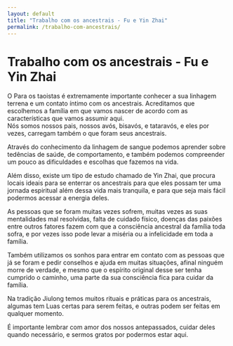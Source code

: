 ```yaml
---
layout: default
title: "Trabalho com os ancestrais - Fu e Yin Zhai"
permalink: /trabalho-com-ancestrais/
---
```


# Trabalho com os ancestrais - Fu e Yin Zhai
 

O Para os taoistas é extremamente importante conhecer a sua linhagem terrena e um contato íntimo com os ancestrais. Acreditamos que escolhemos a família em que vamos nascer de acordo com as características que vamos assumir aqui.  
Nós somos nossos pais, nossos avós, bisavós, e tataravós, e eles por vezes, carregam também o que foram seus ancestrais.  

 
Através do conhecimento da linhagem de sangue podemos aprender sobre tedências de saúde, de comportamento, e também podemos compreender um pouco as dificuldades e escolhas que fazemos na vida.  

 
Além disso, existe um tipo de estudo chamado de Yin Zhai, que procura locais ideais para se enterrar os ancestrais para que eles possam ter uma jornada espiritual além dessa vida mais tranquila, e para que seja mais fácil podermos acessar a energia deles.  

 
As pessoas que se foram muitas vezes sofrem, muitas vezes as suas mentalidades mal resolvidas, falta de cuidado físico, doenças das paixões entre outros fatores fazem com que a consciência ancestral da família toda sofra, e por vezes isso pode levar a miséria ou a infelicidade em toda a família.  

 
Também utilizamos os sonhos para entrar em contato com as pessoas que já se foram e pedir conselhos e ajuda em muitas situações, afinal ninguém morre de verdade, e mesmo que o espírito original desse ser tenha cumprido o caminho, uma parte da sua consciência fica para cuidar da família.  

 
Na tradição Jiulong temos muitos rituais e práticas para os ancestrais, algumas tem Luas certas para serem feitas, e outras podem ser feitas em qualquer momento.  

 
É importante lembrar com amor dos nossos antepassados, cuidar deles quando necessário, e sermos gratos por podermos estar aqui. 